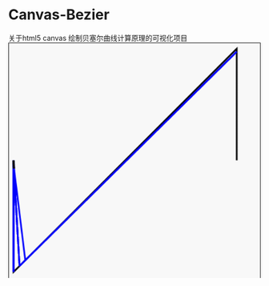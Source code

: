 # Canvas-Bezier
关于html5 canvas 绘制贝塞尔曲线计算原理的可视化项目
![image](https://raw.githubusercontent.com/a876691666/Canvas-Bezier/master/img/bse.gif)
